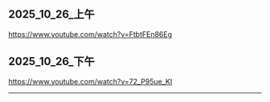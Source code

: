 ## 2025_10_26_上午

https://www.youtube.com/watch?v=FtbtFEn86Eg

## 2025_10_26_下午
https://www.youtube.com/watch?v=72_P95ue_KI

---
